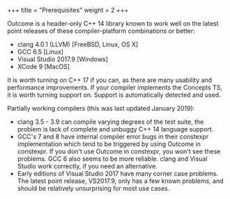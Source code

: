 +++
title = "Prerequisites"
weight = 2
+++

Outcome is a header-only C++ 14 library known to work well on the latest
point releases of these compiler-platform combinations or better:

- clang 4.0.1 (LLVM) [FreeBSD, Linux, OS X]
- GCC 6.5 [Linux]
- Visual Studio 2017.9 [Windows]
- XCode 9 [MacOS]

It is worth turning on C++ 17 if you can, as there are many usability and
performance improvements. If your compiler implements the Concepts TS, it
is worth turning support on. Support is automatically
detected and used.


Partially working compilers (this was last updated January 2019):

- clang 3.5 - 3.9 can compile varying degrees of the test suite, the
problem is lack of complete and unbuggy C++ 14 language support.
- GCC's 7 and 8 have internal compiler error bugs in their constexpr
implementation which tend to be triggered by using Outcome in constexpr.
If you don't use Outcome in constexpr, you won't see these problems.
GCC 6 also seems to be more reliable. clang and Visual Studio work
correctly, if you need an alternative. 
- Early editions of Visual Studio 2017 have many corner case problems.
The latest point release, VS2017.9, only has a few known problems,
and should be relatively unsurprising for most use cases.
